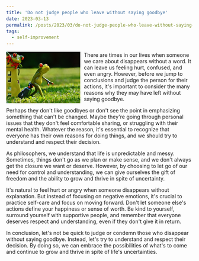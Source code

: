 ```yaml
---
title: 'Do not judge people who leave without saying goodbye'
date: 2023-03-13
permalink: /posts/2023/03/do-not-judge-people-who-leave-without-saying-goodbye/
tags:
  - self-improvement
---
```


<img width="200" alt="frog" src="/images/posts/do-not-judge-people-who-leave-without-saying-goodbye.jpg" style="float: left; margin-right: 10px;" />  There are times in our lives when someone we care about disappears without a word. It can leave us feeling hurt, confused, and even angry. However, before we jump to conclusions and judge the person for their actions, it's important to consider the many reasons why they may have left without saying goodbye.

Perhaps they don't like goodbyes or don't see the point in emphasizing something that can't be changed. Maybe they're going through personal issues that they don't feel comfortable sharing, or struggling with their mental health. Whatever the reason, it's essential to recognize that everyone has their own reasons for doing things, and we should try to understand and respect their decision.

As philosophers, we understand that life is unpredictable and messy. Sometimes, things don't go as we plan or make sense, and we don't always get the closure we want or deserve. However, by choosing to let go of our need for control and understanding, we can give ourselves the gift of freedom and the ability to grow and thrive in spite of uncertainty.

It's natural to feel hurt or angry when someone disappears without explanation. But instead of focusing on negative emotions, it's crucial to practice self-care and focus on moving forward. Don't let someone else's actions define your happiness or sense of worth. Be kind to yourself, surround yourself with supportive people, and remember that everyone deserves respect and understanding, even if they don't give it in return.

In conclusion, let's not be quick to judge or condemn those who disappear without saying goodbye. Instead, let's try to understand and respect their decision. By doing so, we can embrace the possibilities of what's to come and continue to grow and thrive in spite of life's uncertainties.

